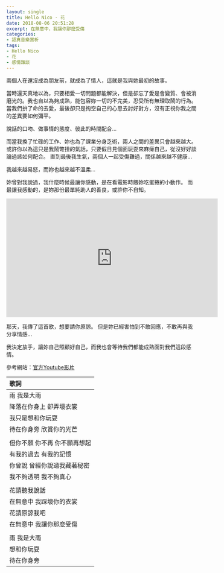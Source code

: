 ```yaml
---
layout: single
title: Hello Nico - 花
date: 2018-08-06 20:51:28
excerpt: 在無意中，我讓你那麼受傷
categories:
- 認真音樂賞析
tags:
- Hello Nico
- 花
- 感情雜談
---
```


兩個人在還沒成為朋友前，就成為了情人，這就是我與她最初的故事。

當時還天真地以為，只要相愛一切問題都能解決，但是卻忘了愛是會變質、會被消磨光的。我也自以為夠成熟，能包容妳一切的不完美，忍受所有無理取鬧的行為。當我們拚了命的去愛，最後卻只是掏空自己的心思去討好對方，沒有正視你我之間的差異要如何彌平。

說話的口吻、做事情的態度、彼此的時間配合...

而當我換了忙碌的工作、妳也為了課業分身乏術，兩人之間的差異只會越來越大。
或許你以為這只是我鬧彆扭的氣話，只要假日見個面玩耍來麻痺自己，從沒好好談論過該如何配合。
直到最後我生氣，兩個人一起受傷難過，關係越來越不健康...

我越來越易怒，而妳也越來越不溫柔...

妳曾對我說過，我什麼時候最讓你感動，是在看電影時餵妳吃蛋捲的小動作。
而最讓我感動的，是妳那份最單純助人的善良，或許你不自知。

<p style="text-align: center;"><iframe width="560" height="315" src="https://www.youtube.com/embed/BlblBvpVgjE" frameborder="0" allow="autoplay; encrypted-media" allowfullscreen></iframe></iframe></p>

那天，我傳了這首歌，想要請你原諒。
但是妳已經害怕到不敢回應，不敢再與我分享情感...

我決定放手，讓妳自己照顧好自己，而我也會等待我們都能成熟面對我們這段感情。

參考網站：[官方Youtube影片](https://www.youtube.com/watch?v=BlblBvpVgjE&feature=share)

|歌詞|
|:-|
|雨 我是大雨|
|降落在你身上 卻弄壞衣裳|
|我只是想和你玩耍|
|待在你身旁 欣賞你的光芒|
||
|但你不願 你不再 你不願再想起|
|有我的過去 有我的記憶|
|你曾說 曾經你說過我藏著秘密|
|我不夠透明 我不夠真心|
||
|花請聽我說話|
|在無意中 我踩壞你的衣裳|
|花請原諒我吧|
|在無意中 我讓你那麼受傷|
||
|雨 我是大雨|
|想和你玩耍|
|待在你身旁|
